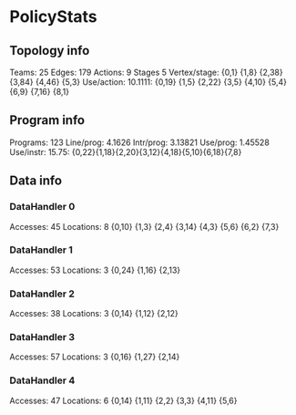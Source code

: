 # PolicyStats
## Topology info
Teams:		25
Edges:		179
Actions:	9
Stages		5
Vertex/stage:	{0,1} {1,8} {2,38} {3,84} {4,46} {5,3} 
Use/action:	10.1111: {0,19} {1,5} {2,22} {3,5} {4,10} {5,4} {6,9} {7,16} {8,1} 

## Program info
Programs:	123
Line/prog:	4.1626
Intr/prog:	3.13821
Use/prog:	1.45528
Use/instr:	15.75: {0,22}{1,18}{2,20}{3,12}{4,18}{5,10}{6,18}{7,8}

## Data info

### DataHandler 0
Accesses:	45
Locations:	8
{0,10} {1,3} {2,4} {3,14} {4,3} {5,6} {6,2} {7,3} 

### DataHandler 1
Accesses:	53
Locations:	3
{0,24} {1,16} {2,13} 

### DataHandler 2
Accesses:	38
Locations:	3
{0,14} {1,12} {2,12} 

### DataHandler 3
Accesses:	57
Locations:	3
{0,16} {1,27} {2,14} 

### DataHandler 4
Accesses:	47
Locations:	6
{0,14} {1,11} {2,2} {3,3} {4,11} {5,6} 